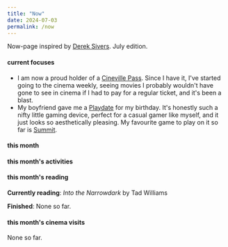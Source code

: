 ```yaml
---
title: "Now"
date: 2024-07-03
permalink: /now
---
```

Now-page inspired by <a href="https://sive.rs/nowff">Derek Sivers</a>. July edition.

#### current focuses
- I am now a proud holder of a <a href="https://cinevillepass.be/en-BE" target="_blank">Cineville Pass</a>. Since I have it, I've started going to the cinema weekly, seeing movies I probably wouldn't have gone to see in cinema if I had to pay for a regular ticket, and it's been a blast.
- My boyfriend gave me a <a href="https://play.date/" target="_blank">Playdate</a> for my birthday. It's honestly such a nifty little gaming device, perfect for a casual gamer like myself, and it just looks so aesthetically pleasing. My favourite game to play on it so far is <a href="https://play.date/games/summit/" target="_blank">Summit</a>.

#### this month
#### this month's activities

#### this month's reading
**Currently reading**: *Into the Narrowdark* by Tad Williams

**Finished**: 
None so far.

#### this month's cinema visits
None so far.
